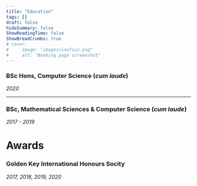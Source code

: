 ```yaml
---
title: "Education"
tags: []
draft: false
hideSummary: false
ShowReadingTime: false
ShowBreadCrumbs: true
# cover:
#     image: "images/inefsin.png"
#     alt: "Booking page screenshot"
---
```


### BSc Hons, Computer Science (*cum laude*) 
*2020*

---

### BSc, Mathematical Sciences & Computer Science (*cum laude*)
*2017 - 2019*

# Awards

### Golden Key International Honours Socity
*2017, 2018, 2019, 2020*